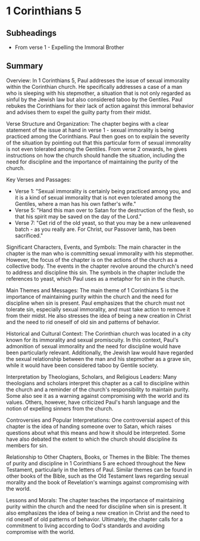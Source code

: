 # 1 Corinthians 5

## Subheadings

* From verse 1 - Expelling the Immoral Brother

## Summary

Overview:
In 1 Corinthians 5, Paul addresses the issue of sexual immorality within the Corinthian church. He specifically addresses a case of a man who is sleeping with his stepmother, a situation that is not only regarded as sinful by the Jewish law but also considered taboo by the Gentiles. Paul rebukes the Corinthians for their lack of action against this immoral behavior and advises them to expel the guilty party from their midst.

Verse Structure and Organization:
The chapter begins with a clear statement of the issue at hand in verse 1 - sexual immorality is being practiced among the Corinthians. Paul then goes on to explain the severity of the situation by pointing out that this particular form of sexual immorality is not even tolerated among the Gentiles. From verse 2 onwards, he gives instructions on how the church should handle the situation, including the need for discipline and the importance of maintaining the purity of the church.

Key Verses and Passages:
- Verse 1: "Sexual immorality is certainly being practiced among you, and it is a kind of sexual immorality that is not even tolerated among the Gentiles, where a man has his own father's wife."
- Verse 5: "Hand this man over to Satan for the destruction of the flesh, so that his spirit may be saved on the day of the Lord."
- Verse 7: "Get rid of the old yeast, so that you may be a new unleavened batch - as you really are. For Christ, our Passover lamb, has been sacrificed."

Significant Characters, Events, and Symbols:
The main character in the chapter is the man who is committing sexual immorality with his stepmother. However, the focus of the chapter is on the actions of the church as a collective body. The events in the chapter revolve around the church's need to address and discipline this sin. The symbols in the chapter include the references to yeast, which Paul uses as a metaphor for sin in the church.

Main Themes and Messages:
The main theme of 1 Corinthians 5 is the importance of maintaining purity within the church and the need for discipline when sin is present. Paul emphasizes that the church must not tolerate sin, especially sexual immorality, and must take action to remove it from their midst. He also stresses the idea of being a new creation in Christ and the need to rid oneself of old sin and patterns of behavior.

Historical and Cultural Context:
The Corinthian church was located in a city known for its immorality and sexual promiscuity. In this context, Paul's admonition of sexual immorality and the need for discipline would have been particularly relevant. Additionally, the Jewish law would have regarded the sexual relationship between the man and his stepmother as a grave sin, while it would have been considered taboo by Gentile society.

Interpretation by Theologians, Scholars, and Religious Leaders:
Many theologians and scholars interpret this chapter as a call to discipline within the church and a reminder of the church's responsibility to maintain purity. Some also see it as a warning against compromising with the world and its values. Others, however, have criticized Paul's harsh language and the notion of expelling sinners from the church.

Controversies and Popular Interpretations:
One controversial aspect of this chapter is the idea of handing someone over to Satan, which raises questions about what this means and how it should be interpreted. Some have also debated the extent to which the church should discipline its members for sin.

Relationship to Other Chapters, Books, or Themes in the Bible:
The themes of purity and discipline in 1 Corinthians 5 are echoed throughout the New Testament, particularly in the letters of Paul. Similar themes can be found in other books of the Bible, such as the Old Testament laws regarding sexual morality and the book of Revelation's warnings against compromising with the world.

Lessons and Morals:
The chapter teaches the importance of maintaining purity within the church and the need for discipline when sin is present. It also emphasizes the idea of being a new creation in Christ and the need to rid oneself of old patterns of behavior. Ultimately, the chapter calls for a commitment to living according to God's standards and avoiding compromise with the world.
